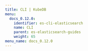 ```yaml
---
title: CLI | KubeDB
menu:
  docs_0.12.0:
    identifier: es-cli-elasticsearch
    name: CLI
    parent: es-elasticsearch-guides
    weight: 65
menu_name: docs_0.12.0
---
```


